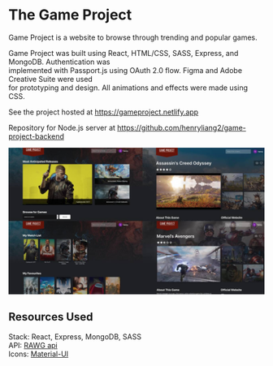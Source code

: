 # The Game Project

Game Project is a website to browse through trending and popular games. 

Game Project was built using React, HTML/CSS, SASS, Express, and MongoDB. Authentication was  
implemented with Passport.js using OAuth 2.0 flow. Figma and Adobe Creative Suite were used  
for prototyping and design. All animations and effects were made using CSS.

See the project hosted at https://gameproject.netlify.app

Repository for Node.js server at https://github.com/henryliang2/game-project-backend

![demo](public/demo.jpg)

## Resources Used

Stack: React, Express, MongoDB, SASS  
API: [RAWG api](https://api.rawg.io/docs/)  
Icons: [Material-UI](https://material-ui.com/)
